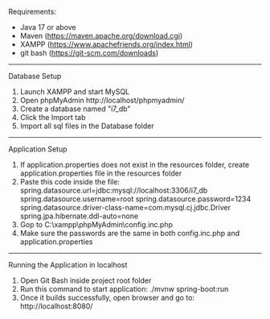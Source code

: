 Requirements:
- Java 17 or above
- Maven (https://maven.apache.org/download.cgi)
- XAMPP (https://www.apachefriends.org/index.html)
- git bash (https://git-scm.com/downloads)
-----------------------------------------------------------
Database Setup
1. Launch XAMPP and start MySQL
3. Open phpMyAdmin http://localhost/phpmyadmin/
4. Create a database named "i7_db"
5. Click the Import tab
6. Import all sql files in the Database folder
-----------------------------------------------------------
Application Setup
1. If application.properties does not exist in the resources folder, create application.properties file in the resources folder
2. Paste this code inside the file: 
		spring.datasource.url=jdbc:mysql://localhost:3306/i7_db
		spring.datasource.username=root
		spring.datasource.password=1234
		spring.datasource.driver-class-name=com.mysql.cj.jdbc.Driver
		spring.jpa.hibernate.ddl-auto=none
3. Gop to C:\xampp\phpMyAdmin\config.inc.php
4. Make sure the passwords are the same in both config.inc.php and application.properties
-----------------------------------------------------------
Running the Application in localhost
1. Open Git Bash inside project root folder
2. Run this command to start application:
	 ./mvnw spring-boot:run
3. Once it builds successfully, open browser and go to:
	 http://localhost:8080/
